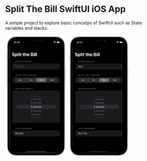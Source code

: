 #  Split The Bill SwiftUI iOS App

A simple project to explore basic concetps of SwiftUI such as State variables and stacks.

<p>
    <img src="Images/ss1.png" width="200">
    <img src="Images/ss2.png" width="200">
</p>
